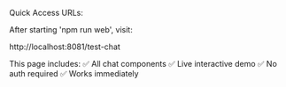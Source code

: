 
Quick Access URLs:

After starting 'npm run web', visit:

http://localhost:8081/test-chat

This page includes:
✅ All chat components
✅ Live interactive demo
✅ No auth required
✅ Works immediately

